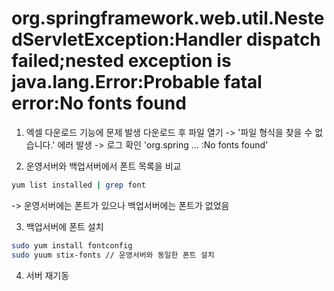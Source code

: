 # org.springframework.web.util.NestedServletException:Handler dispatch failed;nested exception is java.lang.Error:Probable fatal error:No fonts found

1. 엑셀 다운로드 기능에 문제 발생
다운로드 후 파일 열기 -> '파일 형식을 찾을 수 없습니다.' 에러 발생
-> 로그 확인 'org.spring ... :No fonts found'

2. 운영서버와 백업서버에서 폰트 목록을 비교
```sh
yum list installed | grep font
```
-> 운영서버에는 폰트가 있으나 백업서버에는 폰트가 없었음

3. 백업서버에 폰트 설치
```sh
sudo yum install fontconfig
sudo yuum stix-fonts // 운영서버와 동일한 폰트 설치
```

4. 서버 재기동
